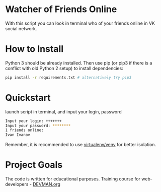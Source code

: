 # Watcher of Friends Online

With this script you can look in terminal who of your friends online in VK social network. 

# How to Install

Python 3 should be already installed. Then use pip (or pip3 if there is a conflict with old Python 2 setup) to install dependencies:

```bash
pip install -r requirements.txt # alternatively try pip3
```

# Quickstart

launch script in terminal, and input your login, password  

```bash
Input your login: +++++++
Input your password: ********
1 friends online:
Ivan Ivanov
```

Remember, it is recommended to use [virtualenv/venv](https://devman.org/encyclopedia/pip/pip_virtualenv/) for better isolation.

# Project Goals

The code is written for educational purposes. Training course for web-developers - [DEVMAN.org](https://devman.org)

